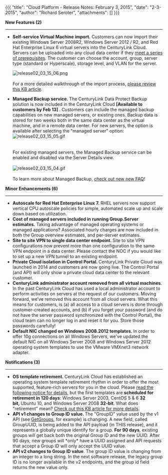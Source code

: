 {{{
  "title": "Cloud Platform - Release Notes: February 3, 2015",
  "date": "2-3-2015",
  "author": "Richard Seroter",
  "attachments": []
}}}

<p><strong>New Features (2)</strong>
</p>
<div>
  <hr>
</div>
<ul>
<li><strong><strong>Self-service Virtual Machine import.</strong></strong>&nbsp;Customers can now import their existing Windows Server 2008R2, Windows Server 2012 / R2, and Red Hat Enterprise Linux 6 virtual servers into the CenturyLink Cloud. Servers can be uploaded into any cloud data center if they <a href="https://t3n.zendesk.com/entries/60156724-Self-Service-VM-Import-OVF-Requirements">meet a series of prerequisites</a>. The customer can choose the account, group, server type (standard or Hyperscale), storage level, and VLAN for the server.&nbsp;<strong><br /></strong>
<p><img src="https://t3n.zendesk.com/attachments/token/VbmsTcFXJJXEUBoMw4kgouG7H/?name=release02_03_15_06.png" alt="release02_03_15_06.png" /><br /><br >For a more detailed walkthrough of the import process, <a href="https://t3n.zendesk.com/entries/61959224-Using-Self-Service-VM-Import">please review this KB article</a>.</p>
</li>
<li><strong>Managed Backup service.&nbsp;</strong>The CenturyLink Data Protect Backup solution is now included in the CenturyLink Cloud <strong>[Available to customers by Feb 13]&nbsp;</strong>. Customers can include the managed backup capabilities on new managed servers, or existing ones. Backup data is stored for two weeks both in the same data center as the virtual machine, and in a remote data center. For new servers, the option is available after selecting the "managed server" option:<br /><img src="https://t3n.zendesk.com/attachments/token/KWAbKUNLv7bDSkw3nz6ZaNyWe/?name=release02_03_15_05.gif" alt="release02_03_15_05.gif" /><br /><br /><br />For existing managed servers, the Managed Backup service can be enabled and disabled via the Server Details view.<br /><br /><img src="https://t3n.zendesk.com/attachments/token/N9lXMwqEyFN1jApitaTiyo6cq/?name=release02_03_15_04.gif" alt="release02_03_15_04.gif" /><br /><br />To learn more about Managed Backup, <a href="https://t3n.zendesk.com/entries/62310380-Managed-Backup-Frequently-Asked-Questions">check out new new FAQ</a>!</li>
</ul>
<p></p>
<p><strong>Minor Enhancements (6)</strong></p>
<div><hr .></div>
<ul>
<li><strong>Autoscale for Red Hat Enterprise Linux 7.&nbsp;</strong>RHEL servers now support vertical CPU autoscale policies for simple, automated scale up and scale down based on utilization.</li>
<li><strong>Cost of managed servers included in running Group.Server estimates.</strong>&nbsp;Taking advantage of managed operating systems or managed applications? Associated hourly charges are now included in both the Group overview estimates, and per-server estimates.</li>
<li><strong>Site to site VPN to single data center endpoint. </strong>Site to site VPN configurations now prevent more than one configuration to the same VPN endpoint in a data center. Please contact the NOC if you would like to set up a new VPN tunnel to an existing endpoint.</li>
<li><strong>Private Cloud isolation in Control Portal. </strong>CenturyLink Private Cloud was launched in 2014 and customers are now going live. The Control Portal (and API) will only show a private cloud data center to the relevant customer.</li>
<li><strong>CenturyLink administrator account removed from all virtual machines</strong>. In the past CenturyLink Cloud has used a local administrator account to perform activities on servers at the request of our customers. Moving forward, we've removed this&nbsp;account from all cloud servers. What this means for customers, is (a) all access to a cloud servers is done through customer-created accounts, and (b) if you forget your password (and do not have the server password synchronized with the Control Portal), the cloud team can no longer log in and reset it for you. Store those passwords carefully!</li>
<li><strong>Default NIC changed on Windows 2008.2012 templates.&nbsp;</strong>In order to offer 10g connections on all Windows Servers, we've updated the default NIC on all Windows Server 2008 and Windows Server 2012 operating system templates to use the VMware VMXnet3 network adapter.</li>
</ul>
<p></p>
<p><strong>Notifications (3)</strong></p>
<div><hr /></div>
<ul>
<li><strong>OS template retirement. </strong>CenturyLink Cloud has established an operating system template retirement rhythm in order to offer the most supported, feature-rich servers for you in the cloud. Please <a href="https://t3n.zendesk.com/entries/61762904-Operating-System-Retirement-Notice-Feb-3-2015">read the following notice for details</a>, but the first templates are <strong>scheduled for retirement in 120 days</strong>: Windows Server 2003, CentOS 5 &amp; 6 <strong>32 bit,&nbsp;</strong>Ubuntu 10, and Windows Server 2008&nbsp;<strong>32-bit</strong>. What does "retirement" mean? <a href="https://t3n.zendesk.com/entries/62177360-Operating-System-Template-Retirement-Policy">Check out this KB article for more details</a>.</li>
<li><strong>API v1 changes to Group ID value. </strong>The "GroupID" value used by the v1 API (see <a href="https://t3n.zendesk.com/entries/20979826-Get-Groups">GetGroups</a>, for example) is changing. A new field, called GroupUUID, is being added to the API payload (in THIS release), and it represents a globally unique identify for a group. <strong>For 90 days</strong>, existing groups will get back both the original Group ID and the new UUID. After 90 days, new groups will *only* have a UUID assigned and API requests that accept a Group ID will only accept the UUID value.</li>
<li><strong>API v2 changes to Group ID value<span class="copyonly"></span></strong><span>. The group ID value is changing from an integer to a long string. In the next software release, the legacy group ID is no longer available in the v2 endpoints, and the group id field returns the new value only.</span></li>
</ul>

